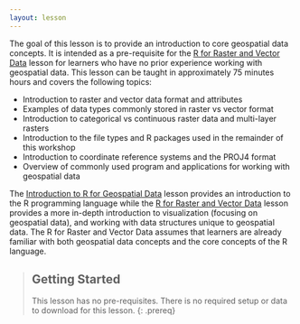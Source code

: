 ```yaml
---
layout: lesson
---
```


The goal of this lesson is to provide an introduction to core geospatial
data concepts. It is intended as a pre-requisite for 
the [R for Raster and Vector Data](https://datacarpentry.org/r-raster-vector-geospatial/) lesson
for learners who have no prior experience working with geospatial data. This lesson can
be taught in approximately 75 minutes hours and covers the following topics:

- Introduction to raster and vector data format and attributes
- Examples of data types commonly stored in raster vs vector format
- Introduction to categorical vs continuous raster data and multi-layer rasters
- Introduction to the file types and R packages used in the remainder of this workshop
- Introduction to coordinate reference systems and the PROJ4 format
- Overview of commonly used program and applications for working with geospatial data

The [Introduction to R for Geospatial Data](https://datacarpentry.org/r-intro-geospatial/) 
lesson provides an introduction to the R programming language 
while the [R for Raster and Vector Data](https://datacarpentry.org/r-raster-vector-geospatial/) lesson
provides a more in-depth introduction to visualization (focusing on geospatial data),
and working with data structures unique to geospatial data. The R for Raster and Vector Data assumes that learners are already familiar with both geospatial 
data concepts and the core concepts of the R language.

> ## Getting Started
>
> This lesson has no pre-requisites. There is no required setup or data to 
> download for this lesson.
{: .prereq}
